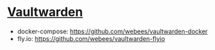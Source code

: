 # [Vaultwarden](https://github.com/dani-garcia/vaultwarden)
- docker-compose: https://github.com/webees/vaultwarden-docker
- fly.io: https://github.com/webees/vaultwarden-flyio

